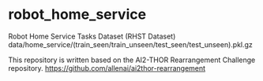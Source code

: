 # robot_home_service

Robot Home Service Tasks Dataset (RHST Dataset)
data/home_service/(train_seen/train_unseen/test_seen/test_unseen).pkl.gz

This repository is written based on the AI2-THOR Rearrangement Challenge repository.
https://github.com/allenai/ai2thor-rearrangement
